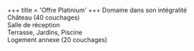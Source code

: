 +++
title = 'Offre Platinium'
+++
Domaine dans son intégralité  
Château (40 couchages)  
Salle de réception  
Terrasse, Jardins, Piscine  
Logement annexe (20 couchages)  
